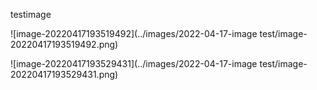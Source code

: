 testimage

![image-20220417193519492](../images/2022-04-17-image test/image-20220417193519492.png)

![image-20220417193529431](../images/2022-04-17-image test/image-20220417193529431.png)